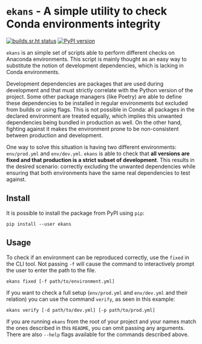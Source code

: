# `ekans` - A simple utility to check Conda environments integrity

[![builds.sr.ht status](https://builds.sr.ht/~diego/ekans.svg)](https://builds.sr.ht/~diego/ekans?)
[![PyPI version](https://badge.fury.io/py/ekans.svg)](https://badge.fury.io/py/ekans)

`ekans` is an simple set of scripts able to perform different checks on
Anaconda environments. This script is mainly thought as an easy way to
substitute the notion of development dependencies, which is lacking in Conda
environments.

Development dependencies are packages that are used during development and that
must strictly correlate with the Python version of the project. Some other
package managers (like Poetry) are able to define these dependencies to be
installed in regular environments but excluded from builds or using flags. This
is not possible in Conda: all packages in the declared environment are treated
equally, which implies this unwanted dependencies being bundled in production
as well. On the other hand, fighting against it makes the environment prone to
be non-consistent between production and development.

One way to solve this situation is having two different environments:
`env/prod.yml` and `env/dev.yml`. `ekans` is able to check that **all versions
are fixed and that production is a strict subset of development**. This results
in the desired scenario: correctly excluding the unwanted dependencies while
ensuring that both environments have the same real dependencies to test
against.

## Install

It is possible to install the package from PyPI using `pip`:

```shell
pip install --user ekans
```

## Usage

To check if an environment can be reproduced correctly, use the `fixed` in the
CLI tool. Not passing `-f` will cause the command to interactively prompt the
user to enter the path to the file.

```shell
ekans fixed [-f path/to/environment.yml]
```

If you want to check a full setup (`env/prod.yml` and `env/dev.yml` and their
relation) you can use the command `verify`, as seen in this example:

```shell
ekans verify [-d path/to/dev.yml] [-p path/to/prod.yml]
```

If you are running `ekans` from the root of your project and your names match
the ones described in this `README`, you can omit passing any arguments. There
are also `--help` flags available for the commands described above.
